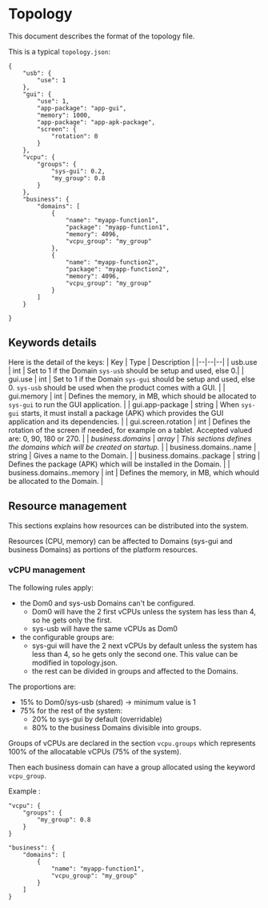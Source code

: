 # Topology

This document describes the format of the topology file.

This is a typical `topology.json`:
```
{
    "usb": {
        "use": 1
    },
    "gui": {
        "use": 1,
        "app-package": "app-gui",
        "memory": 1000,
        "app-package": "app-apk-package",
        "screen": {
            "rotation": 0
        }
    },    
    "vcpu": {
        "groups": {
            "sys-gui": 0.2,
            "my_group": 0.8
        }
    },
    "business": {
        "domains": [
            {
                "name": "myapp-function1",
                "package": "myapp-function1",
                "memory": 4096,
                "vcpu_group": "my_group"
            },
            {
                "name": "myapp-function2",
                "package": "myapp-function2",
                "memory": 4096,
                "vcpu_group": "my_group"
            }
        ]
    }

}
```

## Keywords details

Here is the detail of the keys:
| Key | Type | Description |
|--|--|--|
| usb.use | int | Set to 1 if the Domain `sys-usb` should be setup and used, else 0.|
| gui.use | int | Set to 1 if the Domain `sys-gui` should be setup and used, else 0. `sys-usb` should be used when the product comes with a GUI. |
| gui.memory | int | Defines the memory, in MB, which should be allocated to `sys-gui` to run the GUI application. |
| gui.app-package | string | When `sys-gui` starts, it must install a package (APK) which provides the GUI application and its dependencies. |
| gui.screen.rotation | int | Defines the rotation of the screen if needed, for example on a tablet. Accepted valued are: 0, 90, 180 or 270. |
| *business.domains* | *array* | *This sections defines the domains which will be created on startup.* |
| business.domains.<entry>.name | string | Gives a name to the Domain. |
| business.domains.<entry>.package | string | Defines the package (APK) which will be installed in the Domain. |
| business.domains.<entry>.memory | int | Defines the memory, in MB, which whould be allocated to the Domain. |

## Resource management

This sections explains how resources can be distributed into the system.

Resources (CPU, memory) can be affected to Domains (sys-gui and business Domains) as portions of the platform resources.

### vCPU management

The following rules apply:

- the Dom0 and sys-usb Domains can't be configured. 
  - Dom0 will have the 2 first vCPUs unless the system has less than 4, so he gets only the first.
  - sys-usb will have the same vCPUs as Dom0
- the configurable groups are:
  - sys-gui will have the 2 next vCPUs by default unless the system has less than 4, so he gets only the second one. This value can be modified in topology.json.
  - the rest can be divided in groups and affected to the Domains.

The proportions are:
- 15% to Dom0/sys-usb (shared) -> minimum value is 1
- 75% for the rest of the system:
  - 20% to sys-gui by default (overridable)
  - 80% to the business Domains divisible into groups.

Groups of vCPUs are declared in the section `vcpu.groups` which represents 100% of the allocatable vCPUs (75% of the system).

Then each business domain can have a group allocated using the keyword `vcpu_group`.

Example :

```
"vcpu": {
    "groups": {
        "my_group": 0.8
    }
} 

"business": {
    "domains": [
        {
            "name": "myapp-function1",            
            "vcpu_group": "my_group"
        }
    ]
}

```
